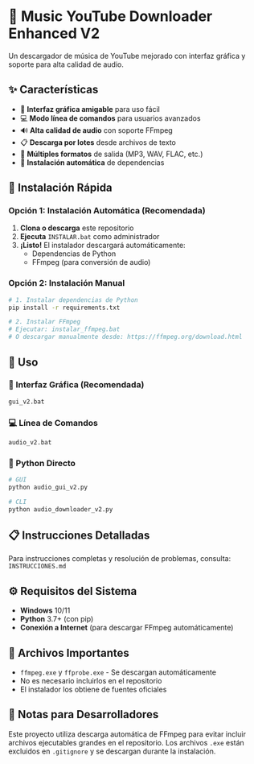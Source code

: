 # 🎵 Music YouTube Downloader Enhanced V2

Un descargador de música de YouTube mejorado con interfaz gráfica y soporte para alta calidad de audio.

## ✨ Características

- 🎨 **Interfaz gráfica amigable** para uso fácil
- 💻 **Modo línea de comandos** para usuarios avanzados
- 🔊 **Alta calidad de audio** con soporte FFmpeg
- 📋 **Descarga por lotes** desde archivos de texto
- 🎯 **Múltiples formatos** de salida (MP3, WAV, FLAC, etc.)
- 🚀 **Instalación automática** de dependencias

## 🚀 Instalación Rápida

### Opción 1: Instalación Automática (Recomendada)

1. **Clona o descarga** este repositorio
2. **Ejecuta** `INSTALAR.bat` como administrador
3. **¡Listo!** El instalador descargará automáticamente:
   - Dependencias de Python
   - FFmpeg (para conversión de audio)

### Opción 2: Instalación Manual

```bash
# 1. Instalar dependencias de Python
pip install -r requirements.txt

# 2. Instalar FFmpeg
# Ejecutar: instalar_ffmpeg.bat
# O descargar manualmente desde: https://ffmpeg.org/download.html
```

## 📖 Uso

### 🎨 Interfaz Gráfica (Recomendada)
```bash
gui_v2.bat
```

### 💻 Línea de Comandos
```bash
audio_v2.bat
```

### 🐍 Python Directo
```bash
# GUI
python audio_gui_v2.py

# CLI
python audio_downloader_v2.py
```

## 📋 Instrucciones Detalladas

Para instrucciones completas y resolución de problemas, consulta: `INSTRUCCIONES.md`

## ⚙️ Requisitos del Sistema

- **Windows** 10/11
- **Python** 3.7+ (con pip)
- **Conexión a Internet** (para descargar FFmpeg automáticamente)

## 🔧 Archivos Importantes

- `ffmpeg.exe` y `ffprobe.exe` - Se descargan automáticamente
- No es necesario incluirlos en el repositorio
- El instalador los obtiene de fuentes oficiales

## 📝 Notas para Desarrolladores

Este proyecto utiliza descarga automática de FFmpeg para evitar incluir archivos ejecutables grandes en el repositorio. Los archivos `.exe` están excluidos en `.gitignore` y se descargan durante la instalación.